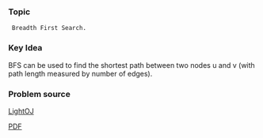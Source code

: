 
### Topic

     Breadth First Search.


### Key Idea


BFS can be used to find the shortest path between two nodes u and v (with path length measured by number of edges).


### Problem source


[LightOJ](http://lightoj.com/volume_showproblem.php?problem=1039)

[PDF](http://lightoj.com/volume_showproblem.php?problem=1039&language=english&type=pdf)

